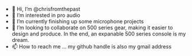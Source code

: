 - 👋 Hi, I’m @chrisfromthepast
- 👀 I’m interested in pro audio
- 🌱 I’m currently finishing up some microphone projects
- 💞️ I’m looking to collaborate on 500 series gear, making it easier to design and produce.
         In the end, an expanable 500 series console is my dream.
- 📫 How to reach me ... my github handle is also my gmail address

<!---
chrisfromthepast/chrisfromthepast is a ✨ special ✨ repository because its `README.md` (this file) appears on your GitHub profile.
You can click the Preview link to take a look at your changes.
--->
